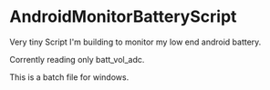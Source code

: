 # AndroidMonitorBatteryScript
Very tiny Script I'm building to monitor my low end android battery.

Corrently reading only batt_vol_adc.

This is a batch file for windows.

